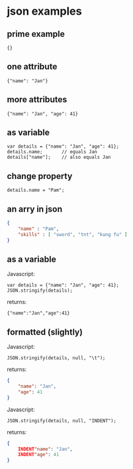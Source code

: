 ﻿# json examples

## prime example

	{}

## one attribute

	{"name": "Jan"}

## more attributes

	{"name": "Jan", "age": 41}

## as variable

	var details = {"name": "Jan", "age": 41};
	details.name; 		// equals Jan
	details["name"];	// also equals Jan

## change property

	details.name = "Pam";

## an arry in json

```JSON
{
	"name" : "Pam",
	"skills" : [ "sword", "tnt", "kung fu" ]
}
```

## as a variable
Javascript:

	var details = {"name": "Jan", "age": 41};
	JSON.stringify(details);

returns:

```
{"name":"Jan","age":41}
```

## formatted (slightly)

Javascript:

	JSON.stringify(details, null, "\t");

returns:

```json
{
	"name": "Jan",
	"age": 41
}
```

Javascript:

	JSON.stringify(details, null, "INDENT");

returns:

```json
{
	INDENT"name": "Jan",
	INDENT"age": 41
}
```
